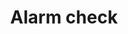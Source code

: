 ---
title: Alarm check
tags: ["alarm", "check", "verify", "confirm", "notification", "alert", "reminder"]
icon: alarm-check
svg: '<svg xmlns="http://www.w3.org/2000/svg" width="24" height="24" fill="none" viewBox="0 0 24 24" stroke-width="1.5" stroke-linecap="round" stroke-linejoin="round" stroke="currentColor"><path d="M3 5.231 6.15 3M21 5.231 17.85 3"/><circle cx="12" cy="13" r="8"/><path d="m10 13.323 1.379 1.575a.299.299 0 0 0 .466-.022l2.8-3.876"/></svg>'
---